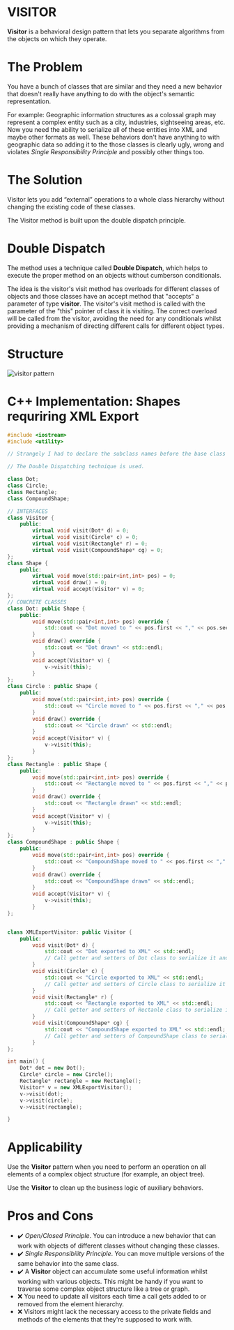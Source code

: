 # VISITOR
**Visitor** is a behavioral design pattern that lets you separate algorithms from the objects on which they operate.

# The Problem
You have a bunch of classes that are similar and they need a new behavior that doesn't really have anything to do with the object's semantic representation. 

For example:
Geographic information structures as a colossal graph may represent a complex entity such as a city, industries, sightseeing areas, etc. Now you need the ability to serialize all of these entities into XML and maybe other formats as well.
These behaviors don't have anything to with geographic data so adding it to the those classes is clearly ugly, wrong and violates
*Single Responsibility Principle* and possibly other things too.

# The Solution
Visitor lets you add “external” operations to a whole class hierarchy without changing the existing code of these classes.

The Visitor method is built upon the double dispatch principle.

# Double Dispatch
The method uses a technique called **Double Dispatch**,
which helps to execute the proper method on an objects without cumberson conditionals. 

The idea is the visitor's visit method has overloads for different classes of objects and those classes have an accept method that "accepts" a parameter of type **visitor**. The visitor's visit method is called with the parameter of the "this" pointer of class it is visiting. The correct overload will be called from the visitor, avoiding the need for any conditionals whilst providing a mechanism of directing different calls for different object types.

# Structure

![visitor pattern](/chapter4/diagrams/visitor.png)


# C++ Implementation: Shapes requriring XML Export

```c++
#include <iostream>
#include <utility>

// Strangely I had to declare the subclass names before the base class to make this work.

// The Double Dispatching technique is used.

class Dot;
class Circle;
class Rectangle;
class CompoundShape;

// INTERFACES
class Visitor {
    public:
        virtual void visit(Dot* d) = 0;
        virtual void visit(Circle* c) = 0;
        virtual void visit(Rectangle* r) = 0;
        virtual void visit(CompoundShape* cg) = 0;
};
class Shape {
    public:
        virtual void move(std::pair<int,int> pos) = 0;
        virtual void draw() = 0;
        virtual void accept(Visitor* v) = 0;
};
// CONCRETE CLASSES
class Dot: public Shape {
    public:
        void move(std::pair<int,int> pos) override {
            std::cout << "Dot moved to " << pos.first << "," << pos.second << std::endl;
        }
        void draw() override {
            std::cout << "Dot drawn" << std::endl;
        }
        void accept(Visitor* v) {
            v->visit(this);
        }
};
class Circle : public Shape {
    public:
        void move(std::pair<int,int> pos) override {
            std::cout << "Circle moved to " << pos.first << "," << pos.second << std::endl;
        }
        void draw() override {
            std::cout << "Circle drawn" << std::endl;
        }
        void accept(Visitor* v) {
            v->visit(this);
        }
};
class Rectangle : public Shape {
    public:
        void move(std::pair<int,int> pos) override {
            std::cout << "Rectangle moved to " << pos.first << "," << pos.second << std::endl;
        }
        void draw() override {
            std::cout << "Rectangle drawn" << std::endl;
        }
        void accept(Visitor* v) {
            v->visit(this);
        }
};
class CompoundShape : public Shape {
    public:
        void move(std::pair<int,int> pos) override {
            std::cout << "CompoundShape moved to " << pos.first << "," << pos.second << std::endl;
        }
        void draw() override {
            std::cout << "CompoundShape drawn" << std::endl;
        }
        void accept(Visitor* v) {
            v->visit(this);
        }
};


class XMLExportVisitor: public Visitor {
    public:
        void visit(Dot* d) {
            std::cout << "Dot exported to XML" << std::endl;
            // Call getter and setters of Dot class to serialize it and then convert to XML within this function.
        }
        void visit(Circle* c) {
            std::cout << "Circle exported to XML" << std::endl;
            // Call getter and setters of Circle class to serialize it and then convert to XML within this function.
        }
        void visit(Rectangle* r) {
            std::cout << "Rectangle exported to XML" << std::endl;
            // Call getter and setters of Rectanle class to serialize it and then convert to XML within this function.
        }
        void visit(CompoundShape* cg) {
            std::cout << "CompoundShape exported to XML" << std::endl;
            // Call getter and setters of CompoundShape class to serialize it and then convert to XML within this function.
        }
};

int main() {
    Dot* dot = new Dot();
    Circle* circle = new Circle();
    Rectangle* rectangle = new Rectangle();
    Visitor* v = new XMLExportVisitor();
    v->visit(dot);
    v->visit(circle);
    v->visit(rectangle);

}
```

# Applicability

Use the **Visitor** pattern when you need to perform an operation on all elements of a complex object structure (for example, an object tree).

Use the **Visitor** to clean up the business logic of auxiliary behaviors.

# Pros and Cons

* :heavy_check_mark: *Open/Closed Principle*. You can introduce a new behavior that can work with objects of different classes without changing these classes.
* :heavy_check_mark: *Single Responsibility Principle*. You can move multiple versions of the same behavior into the same class.
* :heavy_check_mark: A **Visitor** object can accumulate some useful information whilst working with various objects. This might be handy if you want to traverse some complex object structure like a tree or graph.
* :x: You need to update all visitors each time a call gets added to or removed from the element hierarchy.
* :x: Visitors might lack the necessary access to the private fields and methods of the elements that they're supposed to work with.
